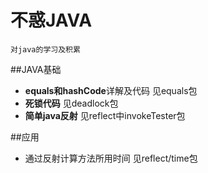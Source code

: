 # 不惑JAVA
    对java的学习及积累

##JAVA基础

- **equals和hashCode**详解及代码 见equals包
- **死锁代码** 见deadlock包
- **简单java反射** 见reflect中invokeTester包



##应用
- 通过反射计算方法所用时间 见reflect/time包